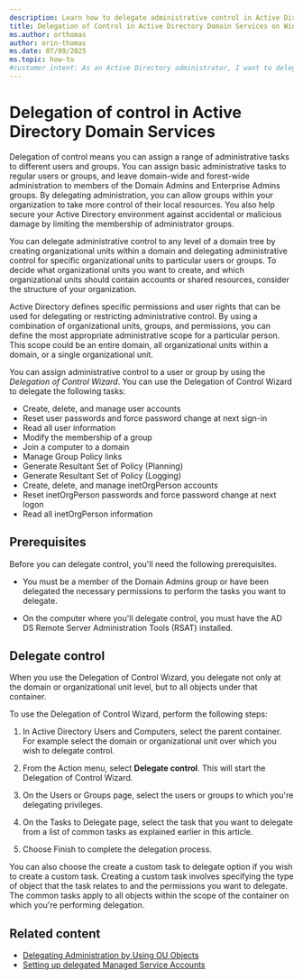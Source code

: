 ```yaml
---
description: Learn how to delegate administrative control in Active Directory Domain Services on Windows Server.
title: Delegation of Control in Active Directory Domain Services on Windows Server
ms.author: orthomas
author: orin-thomas
ms.date: 07/09/2025
ms.topic: how-to
#customer intent: As an Active Directory administrator, I want to delegate administrative control to users or groups so that I can assign a range of administrative tasks to the appropriate users and groups.
---
```


# Delegation of control in Active Directory Domain Services

> 

Delegation of control means you can assign a range of administrative tasks to different users and groups. You can assign basic administrative tasks to regular users or groups, and leave domain-wide and forest-wide administration to members of the Domain Admins and Enterprise Admins groups. By delegating administration, you can allow groups within your organization to take more control of their local resources. You also help secure your Active Directory environment against accidental or malicious damage by limiting the membership of administrator groups.

You can delegate administrative control to any level of a domain tree by creating organizational units within a domain and delegating administrative control for specific organizational units to particular users or groups. To decide what organizational units you want to create, and which organizational units should contain accounts or shared resources, consider the structure of your organization.

Active Directory defines specific permissions and user rights that can be used for delegating or restricting administrative control. By using a combination of organizational units, groups, and permissions, you can define the most appropriate administrative scope for a particular person. This scope could be an entire domain, all organizational units within a domain, or a single organizational unit.

You can assign administrative control to a user or group by using the _Delegation of Control Wizard_. You can use the Delegation of Control Wizard to delegate the following tasks:

- Create, delete, and manage user accounts
- Reset user passwords and force password change at next sign-in
- Read all user information
- Modify the membership of a group
- Join a computer to a domain
- Manage Group Policy links
- Generate Resultant Set of Policy (Planning)
- Generate Resultant Set of Policy (Logging)
- Create, delete, and manage inetOrgPerson accounts
- Reset inetOrgPerson passwords and force password change at next logon
- Read all inetOrgPerson information

## Prerequisites

Before you can delegate control, you'll need the following prerequisites.

- You must be a member of the Domain Admins group or have been delegated the necessary permissions to perform the tasks you want to delegate.

- On the computer where you'll delegate control, you must have the AD DS Remote Server Administration Tools (RSAT) installed.

## Delegate control

When you use the Delegation of Control Wizard, you delegate not only at the domain or organizational unit level, but to all objects under that container.

To use the Delegation of Control Wizard, perform the following steps:

1. In Active Directory Users and Computers, select the parent container. For example select the domain or organizational unit over which you wish to delegate control.

1. From the Action menu, select **Delegate control**. This will start the Delegation of Control Wizard.

1. On the Users or Groups page, select the users or groups to which you're delegating privileges.

1. On the Tasks to Delegate page, select the task that you want to delegate from a list of common tasks as explained earlier in this article.

1. Choose Finish to complete the delegation process.

 You can also choose the create a custom task to delegate option if you wish to create a custom task. Creating a custom task involves specifying the type of object that the task relates to and the permissions you want to delegate. The common tasks apply to all objects within the scope of the container on which you're performing delegation.

## Related content

- [Delegating Administration by Using OU Objects](../plan/Delegating-Administration-by-Using-OU-Objects.md)
- [Setting up delegated Managed Service Accounts](../../../security/delegated-managed-service-accounts/delegated-managed-service-accounts-set-up-dmsa.md)